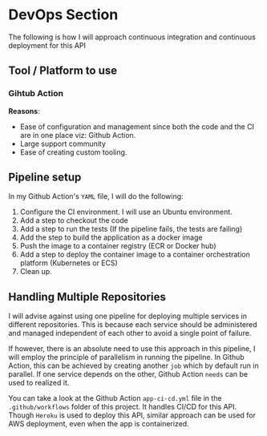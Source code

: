 # DevOps Section

The following is how I will approach continuous integration and continuous deployment for this API

## Tool / Platform to use
### Gihtub Action
**Reasons**:
* Ease of configuration and management since both the code and the CI are in one place viz: Github Action.
* Large support community
* Ease of creating custom tooling.

## Pipeline setup
In my Github Action's `YAML` file, I will do the following:

1. Configure the CI environment. I will use an Ubuntu environment.
2. Add a step to checkout the code
3. Add a step to run the tests (If the pipeline fails, the tests are failing)
4. Add the step to build the application as a docker image
5. Push the image to a container registry (ECR or Docker hub)
6. Add a step to deploy the container image to a container orchestration platform (Kubernetes or ECS)
7. Clean up.

## Handling Multiple Repositories
I will advise against using one pipeline for deploying multiple services in different repositories. This is because each service should be administered and managed independent of each other to avoid a single point of failure.

If however, there is an absolute need to use this approach in this pipeline, I will employ the principle of parallelism in running the pipeline. In Github Action, this can be achieved by creating another `job` which by default run in parallel.
If one service depends on the other, Github Action `needs` can be used to realized it.

You can take a look at the Github Action `app-ci-cd.yml` file in the `.github/workflows` folder of this project. It handles CI/CD for this API. Though `Heroku` is used to deploy this API, similar approach can be used for AWS deployment, even when the app is containerized.
